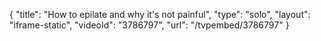 {
    "title": "How to epilate and why it's not painful",
    "type": "solo",
    "layout": "iframe-static",
    "videoId": "3786797",
    "url": "\/tvpembed\/3786797"
}